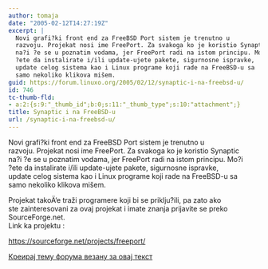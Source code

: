 ```yaml
---
author: tomaja
date: "2005-02-12T14:27:19Z"
excerpt: |
  Novi grafi?ki front end za FreeBSD Port sistem je trenutno u
  razvoju. Projekat nosi ime FreePort. Za svakoga ko je koristio Synaptic
  na?i ?e se u poznatim vodama, jer FreePort radi na istom principu. Mo?i
  ?ete da instalirate i/ili update-ujete pakete, sigurnosne ispravke,
  update celog sistema kao i Linux programe koji rade na FreeBSD-u sa
  samo nekoliko klikova mišem.
guid: https://forum.linuxo.org/2005/02/12/synaptic-i-na-freebsd-u/
id: 746
tc-thumb-fld:
- a:2:{s:9:"_thumb_id";b:0;s:11:"_thumb_type";s:10:"attachment";}
title: Synaptic i na FreeBSD-u
url: /synaptic-i-na-freebsd-u/
---
```

Novi grafi?ki front end za FreeBSD Port sistem je trenutno u  
razvoju. Projekat nosi ime FreePort. Za svakoga ko je koristio Synaptic  
na?i ?e se u poznatim vodama, jer FreePort radi na istom principu. Mo?i  
?ete da instalirate i/ili update-ujete pakete, sigurnosne ispravke,  
update celog sistema kao i Linux programe koji rade na FreeBSD-u sa  
samo nekoliko klikova mišem.<!--break-->

  
Projekat takoÄ‘e traži programere koji bi se priklju?ili, pa zato ako  
ste zainteresovani za ovaj projekat i imate znanja prijavite se preko  
SourceForge.net.  
Link ka projektu :

<https://sourceforge.net/projects/freeport/>

[Креирај тему форума везану за овај текст](https://linuxo.org/nova-tema-na-forumu/?se_pid=746)
